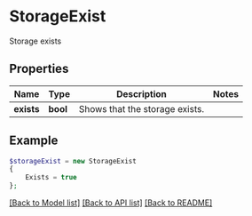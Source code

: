 # StorageExist

Storage exists

## Properties
Name | Type | Description | Notes
---- | ---- | ----------- | -----
**exists** | **bool** | Shows that the storage exists. | 



## Example
```php
$storageExist = new StorageExist
{
    Exists = true
};
```


[[Back to Model list]](README.md#documentation-for-models) [[Back to API list]](README.md#documentation-for-api-endpoints) [[Back to README]](README.md)

